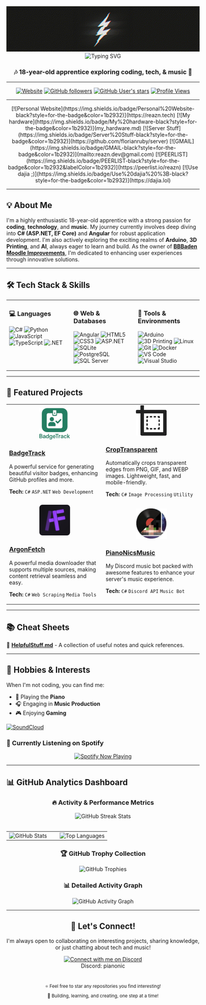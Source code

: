 <div align="center">
    <img alt="header-gif" width="900" src="./assets/lightning_600x140.gif">
</div>

<div align="center">
  <img src="https://readme-typing-svg.herokuapp.com?font=Sigmar&weight=900&size=35&pause=1000&color=FFFFFF&center=true&vCenter=true&width=435&lines=Hi+There!%F0%9F%91%8B;I'm+PianoNic!" alt="Typing SVG" />

  ### 🎶 18-year-old apprentice exploring coding, tech, & music 🚀

  ---

  [![Website](https://img.shields.io/badge/Website-2341d7.svg?style=for-the-badge&logo=globe&logoColor=white)](https://pianonic.ch)
  [![GitHub followers](https://img.shields.io/github/followers/PianoNic?style=for-the-badge&logo=github&color=2341d7)](https://github.com/PianoNic)
  [![GitHub User's stars](https://img.shields.io/github/stars/PianoNic?style=for-the-badge&logo=github&color=2341d7)](https://github.com/PianoNic)
  [![Profile Views](https://komarev.com/ghpvc/?username=PianoNic&label=Profile%20views&color=2341d7&style=for-the-badge)](https://github.com/PianoNic)

</div>

---

<div align="center">
  <!-- Custom badge row -->
  [![Personal Website](https://img.shields.io/badge/Personal%20Website-black?style=for-the-badge&color=1b2932)](https://reazn.tech)
  [![My hardware](https://img.shields.io/badge/My%20hardware-black?style=for-the-badge&color=1b2932)](my_hardware.md)
  [![Server Stuff](https://img.shields.io/badge/Server%20Stuff-black?style=for-the-badge&color=1b2932)](https://github.com/florianruby/server)
  [![GMAIL](https://img.shields.io/badge/GMAIL-black?style=for-the-badge&color=1b2932)](mailto:reazn.dev@gmail.com)
  [![PEERLIST](https://img.shields.io/badge/PEERLIST-black?style=for-the-badge&color=1b2932&labelColor=1b2932)](https://peerlist.io/reazn)
  [![Use dajia ;)](https://img.shields.io/badge/Use%20dajia%20%3B-black?style=for-the-badge&color=1b2932)](https://dajia.lol)
</div>

---

## 💡 About Me

I'm a highly enthusiastic 18-year-old apprentice with a strong passion for **coding**, **technology**, and **music**. My journey currently involves deep diving into **C# (ASP.NET, EF Core)** and **Angular** for robust application development. I'm also actively exploring the exciting realms of **Arduino**, **3D Printing**, and **AI**, always eager to learn and build. As the owner of **[BBBaden Moodle Improvements](https://github.com/BBBaden-Moodle-userscripts)**, I'm dedicated to enhancing user experiences through innovative solutions.

---

## 🛠️ Tech Stack & Skills

<table>
<tr>
<td valign="top" width="33%">

### 💻 Languages
![C#](https://img.shields.io/badge/C%23-%23239120.svg?style=for-the-badge&logo=c-sharp&logoColor=white)
![Python](https://img.shields.io/badge/Python-3670A0?style=for-the-badge&logo=python&logoColor=ffdd54)
![JavaScript](https://img.shields.io/badge/JavaScript-%23F7DF1E.svg?style=for-the-badge&logo=javascript&logoColor=black)
![TypeScript](https://img.shields.io/badge/TypeScript-%23007ACC.svg?style=for-the-badge&logo=typescript&logoColor=white)
![.NET](https://img.shields.io/badge/.NET-512BD4?style=for-the-badge&logo=dotnet&logoColor=white)

</td>
<td valign="top" width="33%">

### 🌐 Web & Databases
![Angular](https://img.shields.io/badge/Angular-DD0031?style=for-the-badge&logo=angular&logoColor=white)
![HTML5](https://img.shields.io/badge/HTML5-E34F26?style=for-the-badge&logo=html5&logoColor=white)
![CSS3](https://img.shields.io/badge/CSS3-1572B6?style=for-the-badge&logo=css3&logoColor=white)
![ASP.NET](https://img.shields.io/badge/ASP.NET-512BD4?style=for-the-badge&logo=dotnet&logoColor=white)
![SQLite](https://img.shields.io/badge/SQLite-003B57?style=for-the-badge&logo=sqlite&logoColor=white)
![PostgreSQL](https://img.shields.io/badge/PostgreSQL-336791?style=for-the-badge&logo=postgresql&logoColor=white)
![SQL Server](https://img.shields.io/badge/SQL%20Server-CC2927?style=for-the-badge&logo=microsoft-sql-server&logoColor=white)

</td>
<td valign="top" width="33%">

### 🔧 Tools & Environments
![Arduino](https://img.shields.io/badge/Arduino-00979D?style=for-the-badge&logo=arduino&logoColor=white)
![3D Printing](https://img.shields.io/badge/3D%20Printing-orange?style=for-the-badge)
![Linux](https://img.shields.io/badge/Linux-FCC624?style=for-the-badge&logo=linux&logoColor=black)
![Git](https://img.shields.io/badge/Git-F05032?style=for-the-badge&logo=git&logoColor=white)
![Docker](https://img.shields.io/badge/Docker-2496ED?style=for-the-badge&logo=docker&logoColor=white)
![VS Code](https://img.shields.io/badge/VS%20Code-007ACC?style=for-the-badge&logo=visual-studio-code&logoColor=white)
![Visual Studio](https://img.shields.io/badge/Visual%20Studio-5C2D91?style=for-the-badge&logo=visual-studio&logoColor=white)

</td>
</tr>
</table>

---

## 🌟 Featured Projects

<table>
<tr>
<td width="50%">
<div align="center">
  <img src="https://raw.githubusercontent.com/PianoNic/BadgeTrack/main/assets/logo.png" width="80"/>
</div>

### [BadgeTrack](https://github.com/PianoNic/BadgeTrack)
A powerful service for generating beautiful visitor badges, enhancing GitHub profiles and more.

**Tech:** `C#` `ASP.NET` `Web Development`

</td>
<td width="50%">
<div align="center">
  <img src="https://raw.githubusercontent.com/Pianonic/CropTransparent/main/assets/CropTransparentBorder.png" width="80"/>
</div>

### [CropTransparent](https://github.com/Pianonic/CropTransparent)
Automatically crops transparent edges from PNG, GIF, and WEBP images. Lightweight, fast, and mobile-friendly.

**Tech:** `C#` `Image Processing` `Utility`

</td>
</tr>
<tr>
<td width="50%">
<div align="center">
  <img src="https://github.com/ArgonFetch/ArgonFetch/raw/main/assets/logo-simple.svg" width="80"/>
</div>

### [ArgonFetch](https://github.com/Pianonic/ArgonFetch)
A powerful media downloader that supports multiple sources, making content retrieval seamless and easy.

**Tech:** `C#` `Web Scraping` `Media Tools`

</td>
<td width="50%">
<div align="center">
  <img src="https://github.com/Pianonic/PianoNicsMusic/raw/main/image/Logo.png?raw=true" width="80"/>
</div>

### [PianoNicsMusic](https://github.com/Pianonic/PianoNicsMusic)
My Discord music bot packed with awesome features to enhance your server's music experience.

**Tech:** `C#` `Discord API` `Music Bot`

</td>
</tr>
</table>

---

## 📚 Cheat Sheets

🔗 **[HelpfulStuff.md](https://github.com/Pianonic/Pianonic/blob/main/HelpfulStuff.md)** - A collection of useful notes and quick references.

---

## 🎹 Hobbies & Interests

When I'm not coding, you can find me:
- 🎹 Playing the **Piano**
- 🎧 Engaging in **Music Production**
- 🎮 Enjoying **Gaming**

[![SoundCloud](https://img.shields.io/badge/SoundCloud-pianonic__music-ff5500?style=for-the-badge&logo=soundcloud&logoColor=white)](https://soundcloud.com/pianonic_music)

### 🎵 Currently Listening on Spotify
<div align="center">
   <a href="https://spotify-github-profile.kittinanx.com/api/view?uid=jfa21n9zlnd88v0g63sqm9n9q&redirect=true">
     <img src="https://spotify-github-profile.kittinanx.com/api/view?uid=jfa21n9zlnd88v0g63sqm9n9q&cover_image=true&theme=natemoo-re&show_offline=false&background_color=121212&interchange=false&bar_color=53b14f&bar_color_cover=true" alt="Spotify Now Playing" />
   </a>
</div>

---

## 📊 GitHub Analytics Dashboard

<div align="center">

### 🔥 Activity & Performance Metrics

<img src="http://github-readme-streak-stats.herokuapp.com?user=pianonic&theme=github_dark&hide_border=true&date_format=j%20M%5B%20Y%5D&border_radius=15&ring=53b14f&fire=53b14f&currStreakLabel=53b14f" alt="GitHub Streak Stats" />

</div>

<br/>

<div align="center">
  
<table width="100%">
<tr>
<td width="50%">

<img src="https://github-readme-stats.vercel.app/api?username=pianonic&show_icons=true&theme=github_dark&hide_border=true&border_radius=15&include_all_commits=true&count_private=true&custom_title=PianoNic's%20GitHub%20Analytics" alt="GitHub Stats" />

</td>
<td width="50%">

<img src="https://github-readme-stats.vercel.app/api/top-langs?username=pianonic&show_icons=true&layout=compact&theme=github_dark&hide_border=true&border_radius=15&custom_title=Tech%20Stack%20Distribution" alt="Top Languages" />

</td>
</tr>
</table>

</div>

<div align="center">

### 🏆 GitHub Trophy Collection
<img src="https://github-profile-trophy.vercel.app/?username=pianonic&theme=darkhub&no-frame=true&no-bg=true&row=1&column=7&margin-w=4" alt="GitHub Trophies" />

</div>

<div align="center">

### 📊 Detailed Activity Graph
<img src="https://github-readme-activity-graph.vercel.app/graph?username=pianonic&bg_color=0d1117&color=ffffff&line=53b14f&point=ffffff&area=true&hide_border=true&radius=15" alt="GitHub Activity Graph" />

</div>

---

<div align="center">

## 💬 Let's Connect!

I'm always open to collaborating on interesting projects, sharing knowledge, or just chatting about tech and music!

<a href="https://discord.com/users/566263212077481984"><img src="https://img.shields.io/badge/Discord-%23616ae8.svg?logo=discord&logoColor=white&style=for-the-badge" alt="Connect with me on Discord" /></a>
<br/>
<span>Discord: pianonic</span>
<br/><br/>

<sub>⭐ Feel free to star any repositories you find interesting!</sub>
<br/>
<sub>🚀 Building, learning, and creating, one step at a time!</sub>

</div>

